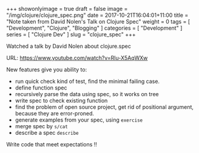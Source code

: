 +++
showonlyimage = true
draft = false
image = "/img/clojure/clojure_spec.png"
date = 2017-10-21T16:04:01+11:00
title = "Note taken from David Nolen's Talk on Clojure Spec"
weight = 0
tags = [ "Development", "Clojure", "Blogging" ]
categories = [ "Development" ]
series = [ "Clojure Dev" ]
slug = "clojure_spec"
+++

Watched a talk by David Nolen about clojure.spec

URL: https://www.youtube.com/watch?v=Rlu-X5AqWXw


New features give you ability to:

* run quick check kind of test, find the minimal failing case.
* define function spec
* recursively parse the data using spec, so it works on tree
* write spec to check existing function
* find the problem of open source project, get rid of positional argument, because they are error-proned.
* generate examples from your spec, using `exercise`
* merge spec by `s/cat`
* describe a spec `describe`


Write code that meet expectations !!

